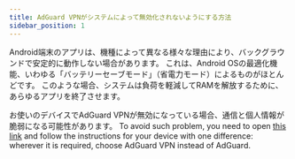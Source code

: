 ```yaml
---
title: AdGuard VPNがシステムによって無効化されないようにする方法
sidebar_position: 1
---
```


Android端末のアプリは、機種によって異なる様々な理由により、バックグラウンドで安定的に動作しない場合があります。 これは、Android OSの最適化機能、いわゆる「バッテリーセーブモード」（省電力モード）によるものがほとんどです。 このような場合、システムは負荷を軽減してRAMを解放するために、あらゆるアプリを終了させます。

お使いのデバイスでAdGuard VPNが無効になっている場合、通信と個人情報が脆弱になる可能性があります。 To avoid such problem, you need to open [this link](https://adguard.com/kb/adguard-for-android/solving-problems/background-work/) and follow the instructions for your device with one difference: wherever it is required, choose AdGuard VPN instead of AdGuard.
